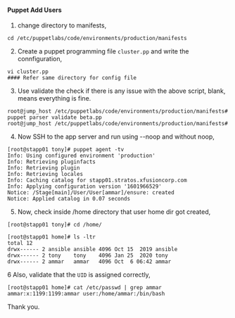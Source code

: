 #### Puppet Add Users

1. change directory to manifests, 

```
cd /etc/puppetlabs/code/environments/production/manifests
```

2. Create a puppet programming file `cluster.pp` and write the connfiguration,

```
vi cluster.pp
#### Refer same directory for config file 
```

3. Use validate the check if there is any issue with the above script, blank, means everything is fine.

```
root@jump_host /etc/puppetlabs/code/environments/production/manifests# puppet parser validate beta.pp
root@jump_host /etc/puppetlabs/code/environments/production/manifests#
```

4. Now SSH to the app server and run using --noop and without noop,

```
[root@stapp01 tony]# puppet agent -tv
Info: Using configured environment 'production'
Info: Retrieving pluginfacts
Info: Retrieving plugin
Info: Retrieving locales
Info: Caching catalog for stapp01.stratos.xfusioncorp.com
Info: Applying configuration version '1601966529'
Notice: /Stage[main]/User/User[ammar]/ensure: created
Notice: Applied catalog in 0.07 seconds
```

5. Now, check inside /home directory that user home dir got created,

```
[root@stapp01 tony]# cd /home/

[root@stapp01 home]# ls -ltr
total 12
drwx------ 2 ansible ansible 4096 Oct 15  2019 ansible
drwx------ 2 tony    tony    4096 Jan 25  2020 tony
drwx------ 2 ammar   ammar   4096 Oct  6 06:42 ammar
```

6 Also, validate that the `UID` is assigned correctly,

```
[root@stapp01 home]# cat /etc/passwd | grep ammar
ammar:x:1199:1199:ammar user:/home/ammar:/bin/bash
```

Thank you.
